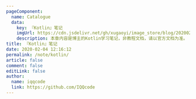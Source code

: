 ```yaml
---
pageComponent:
  name: Catalogue
  data:
    key: 『Kotlin』笔记
    imgUrl: https://cdn.jsdelivr.net/gh/xugaoyi/image_store/blog/20200204143633.png
    description: 本章内容是博主的Kotlin学习笔记，非教程文档，请以官方文档为准。
title: 『Kotlin』笔记
date: 2020-02-04 12:16:12
permalink: /note/kotlin/
article: false
comment: false
editLink: false
author:
  name: iqqcode
  link: https://github.com/IQQcode
---
```

